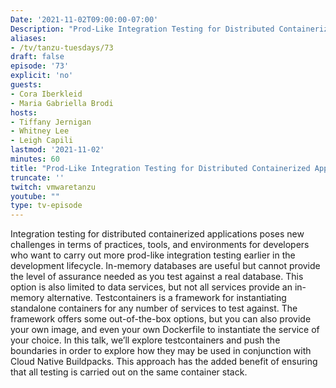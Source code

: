 ```yaml
---
Date: '2021-11-02T09:00:00-07:00'
Description: "Prod-Like Integration Testing for Distributed Containerized Applications"
aliases:
- /tv/tanzu-tuesdays/73
draft: false
episode: '73'
explicit: 'no'
guests:
- Cora Iberkleid
- Maria Gabriella Brodi
hosts:
- Tiffany Jernigan
- Whitney Lee
- Leigh Capili
lastmod: '2021-11-02'
minutes: 60
title: "Prod-Like Integration Testing for Distributed Containerized Applications"
truncate: ''
twitch: vmwaretanzu
youtube: ""
type: tv-episode
---
```


Integration testing for distributed containerized applications poses new challenges in terms of practices, tools, and environments for developers who want to carry out more prod-like integration testing earlier in the development lifecycle.  In-memory databases are useful but cannot provide the level of assurance needed as you test against a real database. This option is also limited to data services, but not all services provide an in-memory alternative. Testcontainers is a framework for instantiating standalone containers for any number of services to test against. The framework offers some out-of-the-box options, but you can also provide your own image, and even your own Dockerfile to instantiate the service of your choice. In this talk, we’ll explore testcontainers and push the boundaries in order to explore how they may be used in conjunction with Cloud Native Buildpacks. This approach has the added benefit of ensuring that all testing is carried out on the same container stack.